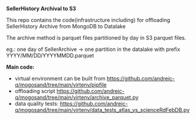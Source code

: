**SellerHistory Archival to S3**

This repo contains the code(infrastructure including) for offloading SellerHistory Archive from MongoDB to Datalake

The archive method is parquet files partitioned by day in S3 parquet files.

eg.: one day of SellerArchive -> one partition in the datalake with prefix YYYY/MM/DD/YYYYMMDD.parquet

**Main code:**

- virtual environment can be built from https://github.com/andreic-q/mogosand/tree/main/virtenv/pipfile
- offloading script https://github.com/andreic-q/mogosand/tree/main/virtenv/archive_parquet.py
- data quality tests: https://github.com/andreic-q/mogosand/tree/main/virtenv/data_tests_atlas_vs_scienceRdFebDB.py
